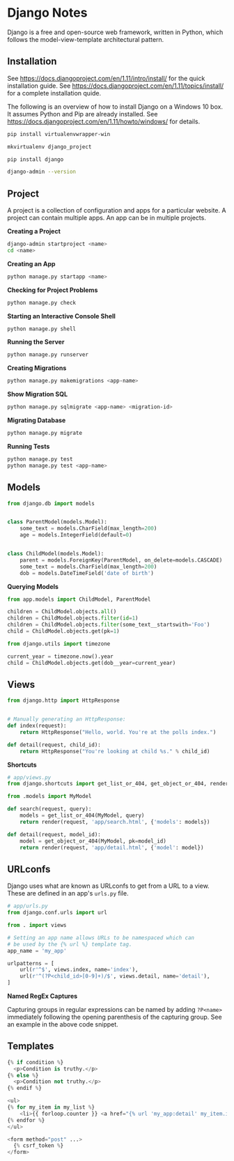 # Django Notes

Django is a free and open-source web framework, written in Python, which
follows the model-view-template architectural pattern.


## Installation

See https://docs.djangoproject.com/en/1.11/intro/install/ for the quick
installation guide.  See
https://docs.djangoproject.com/en/1.11/topics/install/ for a complete
installation quide.

The following is an overview of how to install Django on a Windows 10 box.
It assumes Python and Pip are already installed.  See
https://docs.djangoproject.com/en/1.11/howto/windows/ for details.

```sh
pip install virtualenvwrapper-win
```

```sh
mkvirtualenv django_project
```

```sh
pip install django
```

```sh
django-admin --version
```


## Project

A project is a collection of configuration and apps for a particular website.
A project can contain multiple apps.  An app can be in multiple projects.

**Creating a Project**

```sh
django-admin startproject <name>
cd <name>
```

**Creating an App**

```sh
python manage.py startapp <name>
```

**Checking for Project Problems**

```sh
python manage.py check
```

**Starting an Interactive Console Shell**

```sh
python manage.py shell
```

**Running the Server**

```sh
python manage.py runserver
```

**Creating Migrations**

```sh
python manage.py makemigrations <app-name>
```

**Show Migration SQL**

```sh
python manage.py sqlmigrate <app-name> <migration-id>
```

**Migrating Database**

```sh
python manage.py migrate
```

**Running Tests**

```sh
python manage.py test
python manage.py test <app-name>
```


## Models

```python
from django.db import models


class ParentModel(models.Model):
    some_text = models.CharField(max_length=200)
    age = models.IntegerField(default=0)


class ChildModel(models.Model):
    parent = models.ForeignKey(ParentModel, on_delete=models.CASCADE)
    some_text = models.CharField(max_length=200)
    dob = models.DateTimeField('date of birth')

```

**Querying Models**

```python
from app.models import ChildModel, ParentModel

children = ChildModel.objects.all()
children = ChildModel.objects.filter(id=1)
children = ChildModel.objects.filter(some_text__startswith='Foo')
child = ChildModel.objects.get(pk=1)

from django.utils import timezone

current_year = timezone.now().year
child = ChildModel.objects.get(dob__year=current_year)
```

## Views

```python
from django.http import HttpResponse


# Manually generating an HttpResponse:
def index(request):
    return HttpResponse("Hello, world. You're at the polls index.")

def detail(request, child_id):
    return HttpResponse("You're looking at child %s." % child_id)
```

**Shortcuts**

```python
# app/views.py
from django.shortcuts import get_list_or_404, get_object_or_404, render

from .models import MyModel

def search(request, query):
    models = get_list_or_404(MyModel, query)
    return render(request, 'app/search.html', {'models': models})

def detail(request, model_id):
    model = get_object_or_404(MyModel, pk=model_id)
    return render(request, 'app/detail.html', {'model': model})
```


## URLconfs

Django uses what are known as URLconfs to get from a URL to a view.  These are
defined in an app's `urls.py` file.

```python
# app/urls.py
from django.conf.urls import url

from . import views

# Setting an app name allows URLs to be namespaced which can
# be used by the {% url %} template tag.
app_name = 'my_app'

urlpatterns = [
    url(r'^$', views.index, name='index'),
    url(r'^(?P<child_id>[0-9]+)/$', views.detail, name='detail'),
]

```

**Named RegEx Captures**

Capturing groups in regular expressions can be named by adding `?P<name>`
immediately following the opening parenthesis of the capturing group.  See an
example in the above code snippet.


## Templates

```python
{% if condition %}
  <p>Condition is truthy.</p>
{% else %}
  <p>Condition not truthy.</p>
{% endif %}

<ul>
{% for my_item in my_list %}
    <li>{{ forloop.counter }} <a href="{% url 'my_app:detail' my_item.id %}">{{ my_item.some_text }}</a></li>
{% endfor %}
</ul>

<form method="post" ...>
  {% csrf_token %}
</form>
```
